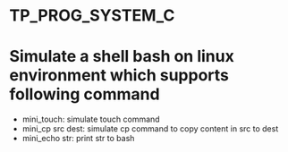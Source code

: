 # TP_PROG_SYSTEM_C

<h1>Simulate a shell bash on linux environment which supports following command</h1>
<ul>
  <li>mini_touch: simulate touch command</li>
  <li>mini_cp src dest: simulate cp command to copy content in src to dest</li>
  <li>mini_echo str: print str to bash</li>
</ul>
